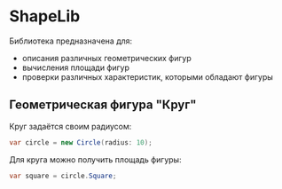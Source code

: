 # ShapeLib
Библиотека предназначена для:
* описания различных геометрических фигур
* вычисления площади фигур
* проверки различных характеристик, которыми обладают фигуры

## Геометрическая фигура "Круг"
Круг задаётся своим радиусом:
```csharp
var circle = new Circle(radius: 10);
```
Для круга можно получить площадь фигуры:
```csharp
var square = circle.Square;
```
